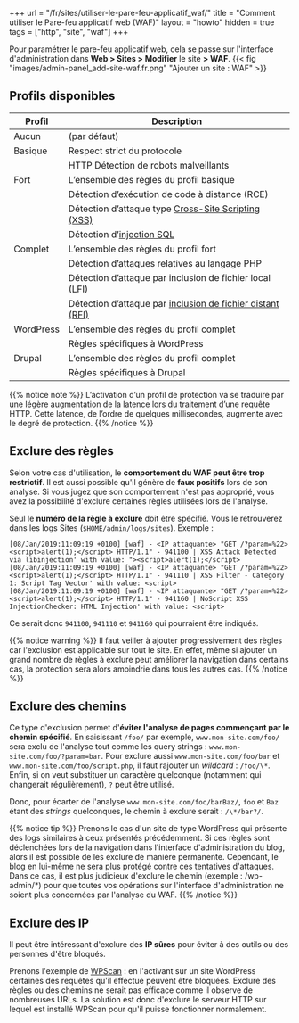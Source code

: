 +++
url = "/fr/sites/utiliser-le-pare-feu-applicatif_waf/"
title = "Comment utiliser le Pare-feu applicatif web (WAF)"
layout = "howto"
hidden = true
tags = ["http", "site", "waf"] 
+++

Pour paramétrer le pare-feu applicatif web, cela se passe sur l'interface d'administration dans **Web > Sites > Modifier** le site **> WAF**.
{{< fig "images/admin-panel_add-site-waf.fr.png" "Ajouter un site : WAF" >}}

## Profils disponibles

| Profil    | Description                                                                                                       |
| --------- | ----------------------------------------------------------------------------------------------------------------- |
| Aucun     | (par défaut)                                                                                                      |
| Basique   | Respect strict du pro­to­cole                                                                                       |
|           | HTTP Détection de robots mal­veillants                                                                             |
| Fort      | L’ensemble des règles du pro­fil basique                                                                           |
|           | Détection d’exécution de code à dis­tance (RCE)                                                                    |
|           | Détection d’attaque type [Cross-Site Scripting (XSS)](https://fr.wikipedia.org/wiki/Cross-site_scripting)         |
|           | Détection d’[injec­tion SQL](https://fr.wikipedia.org/wiki/Injection_SQL)                                          |
| Complet   | L’ensemble des règles du pro­fil fort                                                                              |
|           | Détection d’attaques rela­tives au lan­gage PHP                                                                     |
|           | Détection d’attaque par inclu­sion de fichier local (LFI)                                                          |
|           | Détection d’attaque par [inclu­sion de fichier dis­tant (RFI)](https://fr.wikipedia.org/wiki/Remote_File_Inclusion) |
| WordPress | L’ensemble des règles du pro­fil com­plet                                                                           |
|           | Règles spé­ci­fiques à WordPress                                                                                    |
| Drupal    | L’ensemble des règles du pro­fil com­plet                                                                           |
|           | Règles spé­ci­fiques à Drupal                                                                                       |

{{% notice note %}}
L’ac­ti­va­tion d’un pro­fil de pro­tec­tion va se tra­duire par une légère aug­men­ta­tion de la latence lors du trai­te­ment d’une requête HTTP. Cette latence, de l’ordre de quelques mil­li­se­condes, aug­mente avec le degré de pro­tec­tion.
{{% /notice %}}

## Exclure des règles

Selon votre cas d'utilisation, le **comportement du WAF peut être trop restrictif**. Il est aussi possible qu'il génère de **faux positifs** lors de son analyse. Si vous jugez que son comportement n'est pas approprié, vous avez la possibilité d'exclure certaines règles utilisées lors de l'analyse.

Seul le **numéro de la règle à exclure** doit être spécifié. Vous le retrouverez dans les logs Sites (`$HOME/admin/logs/sites`). Exemple :

```
[08/Jan/2019:11:09:19 +0100] [waf] - <IP attaquante> "GET /?param=%22><script>alert(1);</script> HTTP/1.1" - 941100 | XSS Attack Detected via libinjection' with value: "><script>alert(1);</script>
[08/Jan/2019:11:09:19 +0100] [waf] - <IP attaquante> "GET /?param=%22><script>alert(1);</script> HTTP/1.1" - 941110 | XSS Filter - Category 1: Script Tag Vector' with value: <script>
[08/Jan/2019:11:09:19 +0100] [waf] - <IP attaquante> "GET /?param=%22><script>alert(1);</script> HTTP/1.1" - 941160 | NoScript XSS InjectionChecker: HTML Injection' with value: <script>
```

Ce serait donc `941100`, `941110` et `941160` qui pourraient être indiqués.

{{% notice warning %}}
Il faut veiller à ajouter progressivement des règles car l'exclusion est applicable sur tout le site. En effet, même si ajouter un grand nombre de règles à exclure peut améliorer la navigation dans certains cas, la protection sera alors amoindrie dans tous les autres cas.
{{% /notice %}}

## Exclure des chemins

Ce type d'exclusion permet d'**éviter l'analyse de pages commençant par le chemin spécifié**. En saisissant `/foo/` par exemple, `www.mon-site.com/foo/` sera exclu de l'analyse tout comme les query strings : `www.mon-site.com/foo/?param=bar`. Pour exclure aussi `www.mon-site.com/foo/bar` et `www.mon-site.com/foo/script.php`, il faut rajouter un _wildcard_ : `/foo/\*`. Enfin, si on veut substituer un caractère quelconque (notamment qui changerait régulièrement), `?` peut être utilisé.

Donc, pour écarter de l'analyse `www.mon-site.com/foo/barBaz/`, `foo` et `Baz` étant des _strings_ quelconques, le chemin à exclure serait : `/\*/bar?/`.

{{% notice tip %}}
Prenons le cas d'un site de type WordPress qui présente des logs similaires à ceux présentés précédemment. Si ces règles sont déclenchées lors de la navigation dans l'interface d'administration du blog, alors il est possible de les exclure de manière permanente.
Cependant, le blog en lui-même ne sera plus protégé contre ces tentatives d'attaques. Dans ce cas, il est plus judicieux d'exclure le chemin (exemple : /wp-admin/\*) pour que toutes vos opérations sur l'interface d'administration ne soient plus concernées par l'analyse du WAF.
{{% /notice %}}

## Exclure des IP

Il peut être intéressant d'exclure des **IP sûres** pour éviter à des outils ou des personnes d'être bloqués. 

Prenons l'exemple de [WPScan](https://wpscan.org/) : en l'activant sur un site WordPress certaines des requêtes qu'il effectue peuvent être bloquées. Exclure des règles ou des chemins ne serait pas efficace comme il observe de nombreuses URLs. La solution est donc d'exclure le serveur HTTP sur lequel est installé WPScan pour qu'il puisse fonctionner normalement.
